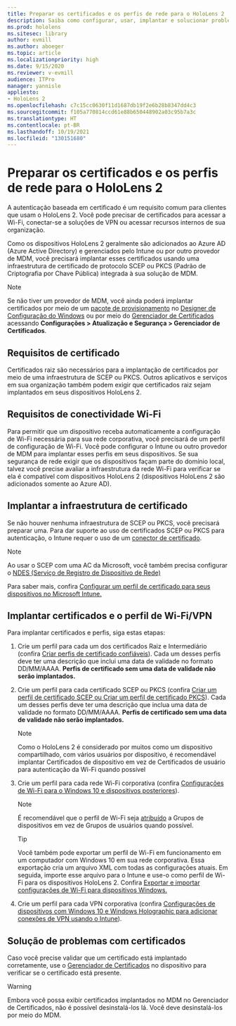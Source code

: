 ```yaml
---
title: Preparar os certificados e os perfis de rede para o HoloLens 2
description: Saiba como configurar, usar, implantar e solucionar problemas de certificados de rede em dispositivos de realidade misturada HoloLens 2.
ms.prod: hololens
ms.sitesec: library
author: evmill
ms.author: aboeger
ms.topic: article
ms.localizationpriority: high
ms.date: 9/15/2020
ms.reviewer: v-evmill
audience: ITPro
manager: yannisle
appliesto:
- HoloLens 2
ms.openlocfilehash: c7c15cc0630f11d1687db19f2e6b28b8347dd4c3
ms.sourcegitcommit: f105a770814ccd61e88b650448902a03c95b7a3c
ms.translationtype: HT
ms.contentlocale: pt-BR
ms.lasthandoff: 10/19/2021
ms.locfileid: "130151680"
---
```

# <a name="prepare-certificates-and-network-profiles-for-hololens-2"></a>Preparar os certificados e os perfis de rede para o HoloLens 2

A autenticação baseada em certificado é um requisito comum para clientes que usam o HoloLens 2. Você pode precisar de certificados para acessar a Wi-Fi, conectar-se a soluções de VPN ou acessar recursos internos de sua organização.

Como os dispositivos HoloLens 2 geralmente são adicionados ao Azure AD (Azure Active Directory) e gerenciados pelo Intune ou por outro provedor de MDM, você precisará implantar esses certificados usando uma infraestrutura de certificado de protocolo SCEP ou PKCS (Padrão de Criptografia por Chave Pública) integrada à sua solução de MDM. 

>[!NOTE]
> Se não tiver um provedor de MDM, você ainda poderá implantar certificados por meio de um [pacote de provisionamento](hololens-provisioning.md#create-the-provisioning-package) no [Designer de Configuração do Windows](https://www.microsoft.com/p/windows-configuration-designer/9nblggh4tx22?rtc=1&activetab=pivot:regionofsystemrequirementstab) ou por meio do [Gerenciador de Certificados](certificate-manager.md) acessando **Configurações > Atualização e Segurança > Gerenciador de Certificados**.

## <a name="certificate-requirements"></a>Requisitos de certificado
Certificados raiz são necessários para a implantação de certificados por meio de uma infraestrutura de SCEP ou PKCS. Outros aplicativos e serviços em sua organização também podem exigir que certificados raiz sejam implantados em seus dispositivos HoloLens 2. 

## <a name="wi-fi-connectivity-requirements"></a>Requisitos de conectividade Wi-Fi
Para permitir que um dispositivo receba automaticamente a configuração de Wi-Fi necessária para sua rede corporativa, você precisará de um perfil de configuração de Wi-Fi. Você pode configurar o Intune ou outro provedor de MDM para implantar esses perfis em seus dispositivos. Se sua segurança de rede exigir que os dispositivos façam parte do domínio local, talvez você precise avaliar a infraestrutura da rede Wi-Fi para verificar se ela é compatível com dispositivos HoloLens 2 (dispositivos HoloLens 2 são adicionados somente ao Azure AD).

## <a name="deploy-certificate-infrastructure"></a>Implantar a infraestrutura de certificado
Se não houver nenhuma infraestrutura de SCEP ou PKCS, você precisará preparar uma. Para dar suporte ao uso de certificados SCEP ou PKCS para autenticação, o Intune requer o uso de um [conector de certificado](/mem/intune/protect/certificate-connectors).

> [!NOTE]
> Ao usar o SCEP com uma AC da Microsoft, você também precisa configurar o [NDES (Serviço de Registro de Dispositivo de Rede)](/mem/intune/protect/certificates-scep-configure#set-up-ndes)

Para saber mais, confira [Configurar um perfil de certificado para seus dispositivos no Microsoft Intune.](/intune/certificates-configure)

## <a name="deploy-certificates-and-wi-fivpn-profile"></a>Implantar certificados e o perfil de Wi-Fi/VPN
Para implantar certificados e perfis, siga estas etapas:
1.  Crie um perfil para cada um dos certificados Raiz e Intermediário (confira [Criar perfis de certificado confiáveis](/intune/protect/certificates-configure#create-trusted-certificate-profiles)). Cada um desses perfis deve ter uma descrição que inclui uma data de validade no formato DD/MM/AAAA. **Perfis de certificado sem uma data de validade não serão implantados.**
1.  Crie um perfil para cada certificado SCEP ou PKCS (confira [Criar um perfil de certificado SCEP ou Criar um perfil de certificado PKCS](/intune/protect/certficates-pfx-configure#create-a-pkcs-certificate-profile)). Cada um desses perfis deve ter uma descrição que inclua uma data de validade no formato DD/MM/AAAA. **Perfis de certificado sem uma data de validade não serão implantados.**

    > [!NOTE]
    > Como o HoloLens 2 é considerado por muitos como um dispositivo compartilhado, com vários usuários por dispositivo, é recomendável implantar Certificados de dispositivo em vez de Certificados de usuário para autenticação da Wi-Fi quando possível

3.  Crie um perfil para cada rede Wi-Fi corporativa (confira [Configurações de Wi-Fi para o Windows 10 e dispositivos posteriores](/intune/wi-fi-settings-windows)). 
    > [!NOTE]
    > É recomendável que o perfil de Wi-Fi seja [atribuído](/mem/intune/configuration/device-profile-assign) a Grupos de dispositivos em vez de Grupos de usuários quando possível. 

    > [!TIP]
    > Você também pode exportar um perfil de Wi-Fi em funcionamento em um computador com Windows 10 em sua rede corporativa. Essa exportação cria um arquivo XML com todas as configurações atuais. Em seguida, importe esse arquivo para o Intune e use-o como perfil de Wi-Fi para os dispositivos HoloLens 2. Confira [Exportar e importar configurações de Wi-Fi para dispositivos Windows.](/mem/intune/configuration/wi-fi-settings-import-windows-8-1)

4.  Crie um perfil para cada VPN corporativa (confira [Configurações de dispositivos com Windows 10 e Windows Holographic para adicionar conexões de VPN usando o Intune](/intune/vpn-settings-windows-10)).

## <a name="troubleshooting-certificates"></a>Solução de problemas com certificados

Caso você precise validar que um certificado está implantado corretamente, use o [Gerenciador de Certificados](certificate-manager.md) no dispositivo para verificar se o certificado está presente.  

>[!WARNING]
> Embora você possa exibir certificados implantados no MDM no Gerenciador de Certificados, não é possível desinstalá-los lá. Você deve desinstalá-los por meio do MDM.


